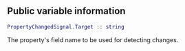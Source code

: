 ## Public variable information
```lua
PropertyChangedSignal.Target :: string
```

The property's field name to be used for detecting changes.